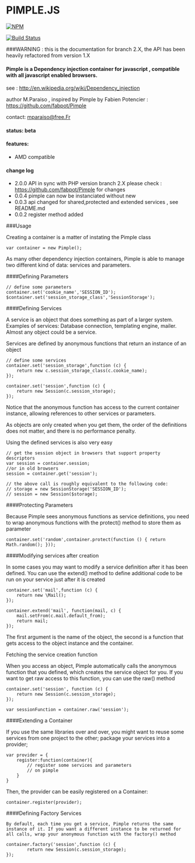 PIMPLE.JS
=========

[![NPM](https://nodei.co/npm/pimple.png?downloads=true)](https://nodei.co/npm/pimple/)

[![Build Status](https://travis-ci.org/Mparaiso/Pimple.js.png?branch=master)](https://travis-ci.org/Mparaiso/Pimple.js)

###WARNING : this is the documentation for branch 2.X, the API has been heavily refactored from version 1.X

#### Pimple is a Dependency injection container for javascript , compatible with all javascript enabled browsers.
see : http://en.wikipedia.org/wiki/Dependency_injection

author M.Paraiso , inspired by Pimple by Fabien Potencier : https://github.com/fabpot/Pimple

contact: mparaiso@free.Fr

#### status: beta

#### features:
+ AMD compatible

#### change log
- 2.0.0 API in sync with PHP version branch 2.X please check : https://github.com/fabpot/Pimple for changes
- 0.0.4 pimple can now be instanciated without new
- 0.0.3 api changed for shared,protected and extended services , see README.md
- 0.0.2 register method added

###Usage

Creating a container is a matter of instating the Pimple class


    var container = new Pimple();


As many other dependency injection containers, Pimple is able to manage two different kind of data: services and parameters.

####Defining Parameters


    // define some parameters
    container.set('cookie_name','SESSION_ID');
    $container.set('session_storage_class','SessionStorage');

####Defining Services

A service is an object that does something as part of a larger system. Examples of services: Database connection, templating engine, mailer. Almost any object could be a service.

Services are defined by anonymous functions that return an instance of an object

    // define some services
    container.set('session_storage',function (c) {
        return new c.session_storage_class(c.cookie_name);
    });
    
    container.set('session',function (c) {
        return new Session(c.session_storage);
    });

Notice that the anonymous function has access to the current container instance, allowing references to other services or parameters.

As objects are only created when you get them, the order of the definitions does not matter, and there is no performance penalty.

Using the defined services is also very easy

    // get the session object in browsers that support property descriptors
    var session = container.session;
    //or in old browsers
    session = container.get('session');
    
    // the above call is roughly equivalent to the following code:
    // storage = new SessionStorage('SESSION_ID');
    // session = new Session($storage);

####Protecting Parameters

Because Pimple sees anonymous functions as service definitions, you need to wrap anonymous functions with the protect() method to store them as parameter

    container.set('random',container.protect(function () { return Math.random(); }));

####Modifying services after creation

In some cases you may want to modify a service definition after it has been defined. You can use the extend() method to define additional code to be run on your service just after it is created

    container.set('mail',function (c) {
        return new \Mail();
    });

    container.extend('mail', function(mail, c) {
        mail.setFrom(c.mail.default_from);
        return mail;
    });

The first argument is the name of the object, the second is a function that gets access to the object instance and the container.

Fetching the service creation function

When you access an object, Pimple automatically calls the anonymous function that you defined, which creates the service object for you. If you want to get raw access to this function, you can use the raw() method

    container.set('session', function (c) {
        return new Session(c.session_storage);
    });

    var sessionFunction = container.raw('session');

####Extending a Container

If you use the same libraries over and over, you might want to reuse some services from one project to the other; package your services into a provider;

    var provider = {
        register:function(container){
            // register some services and parameters
            // on pimple
        }
    }

Then, the provider can be easily registered on a Container:

    container.register(provider);

####Defining Factory Services

    By default, each time you get a service, Pimple returns the same instance of it. If you want a different instance to be returned for all calls, wrap your anonymous function with the factory() method

    container.factory('session',function (c) {
            return new Session(c.session_storage);
    });
